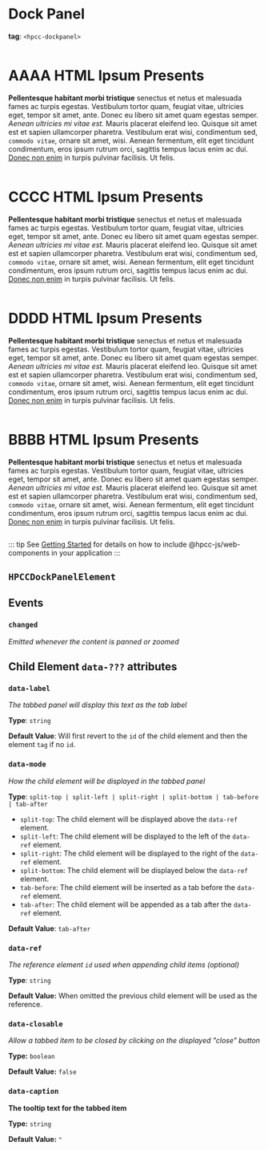 # Dock Panel

**tag**: `<hpcc-dockpanel>`

<ClientOnly>
  <hpcc-preview previewBorder="0px" width="100%" height="400px">
    <hpcc-dockpanel width="100%" height="400px">
      <div id="one" data-label="AAAA" style="overflow:auto;min-width:48px;min-height:48px">
        <h1>AAAA HTML Ipsum Presents</h1>
        <p><strong>Pellentesque habitant morbi tristique</strong> senectus et netus et malesuada fames ac turpis egestas. Vestibulum tortor quam, feugiat vitae, ultricies eget, tempor sit amet, ante. Donec eu libero sit amet quam egestas semper. <em>Aenean ultricies mi vitae est.</em> Mauris placerat eleifend leo. Quisque sit amet est et sapien ullamcorper pharetra. Vestibulum erat wisi, condimentum sed, <code>commodo vitae</code>, ornare sit amet, wisi. Aenean fermentum, elit eget tincidunt condimentum, eros ipsum rutrum orci, sagittis tempus lacus enim ac dui. <a href="#">Donec non enim</a> in turpis pulvinar facilisis. Ut felis.</p>
      </div>
      <div id="three" data-mode="split-right" data-closable="true" style="overflow:auto;min-width:48px;min-height:48px">
        <h1>CCCC HTML Ipsum Presents</h1>
        <p><strong>Pellentesque habitant morbi tristique</strong> senectus et netus et malesuada fames ac turpis egestas. Vestibulum tortor quam, feugiat vitae, ultricies eget, tempor sit amet, ante. Donec eu libero sit amet quam egestas semper. <em>Aenean ultricies mi vitae est.</em> Mauris placerat eleifend leo. Quisque sit amet est et sapien ullamcorper pharetra. Vestibulum erat wisi, condimentum sed, <code>commodo vitae</code>, ornare sit amet, wisi. Aenean fermentum, elit eget tincidunt condimentum, eros ipsum rutrum orci, sagittis tempus lacus enim ac dui. <a href="#">Donec non enim</a> in turpis pulvinar facilisis. Ut felis.</p>
      </div>
      <div data-mode="tab-after" data-ref="three" data-caption="What no label!" style="overflow:auto;min-width:48px;min-height:48px">
        <h1>DDDD HTML Ipsum Presents</h1>
        <p><strong>Pellentesque habitant morbi tristique</strong> senectus et netus et malesuada fames ac turpis egestas. Vestibulum tortor quam, feugiat vitae, ultricies eget, tempor sit amet, ante. Donec eu libero sit amet quam egestas semper. <em>Aenean ultricies mi vitae est.</em> Mauris placerat eleifend leo. Quisque sit amet est et sapien ullamcorper pharetra. Vestibulum erat wisi, condimentum sed, <code>commodo vitae</code>, ornare sit amet, wisi. Aenean fermentum, elit eget tincidunt condimentum, eros ipsum rutrum orci, sagittis tempus lacus enim ac dui. <a href="#">Donec non enim</a> in turpis pulvinar facilisis. Ut felis.</p>
      </div>
      <div data-mode="split-bottom" data-ref="one" style="overflow:auto;min-width:48px;min-height:48px">
        <h1>BBBB HTML Ipsum Presents</h1>
        <p><strong>Pellentesque habitant morbi tristique</strong> senectus et netus et malesuada fames ac turpis egestas. Vestibulum tortor quam, feugiat vitae, ultricies eget, tempor sit amet, ante. Donec eu libero sit amet quam egestas semper. <em>Aenean ultricies mi vitae est.</em> Mauris placerat eleifend leo. Quisque sit amet est et sapien ullamcorper pharetra. Vestibulum erat wisi, condimentum sed, <code>commodo vitae</code>, ornare sit amet, wisi. Aenean fermentum, elit eget tincidunt condimentum, eros ipsum rutrum orci, sagittis tempus lacus enim ac dui. <a href="#">Donec non enim</a> in turpis pulvinar facilisis. Ut felis.</p>
      </div>
    </hpcc-dockpanel>
  </hpcc-preview>
</ClientOnly>

::: tip
See [Getting Started](../guide/getting-started.md) for details on how to include @hpcc-js/web-components in your application
:::

## `HPCCDockPanelElement`

## Events

### `changed`

_Emitted whenever the content is panned or zoomed_

## Child Element `data-???` attributes

### `data-label`

_The tabbed panel will display this text as the tab label_

**Type**: `string`

**Default Value**: Will first revert to the `id` of the child element and then the element `tag` if no `id`.

### `data-mode`

_How the child element will be displayed in the tabbed panel_

**Type**: `split-top | split-left | split-right | split-bottom | tab-before | tab-after`

* `split-top`: The child element will be displayed above the `data-ref` element.
* `split-left`: The child element will be displayed to the left of the `data-ref` element.
* `split-right`: The child element will be displayed to the right of the `data-ref` element.
* `split-bottom`: The child element will be displayed below the `data-ref` element.
* `tab-before`: The child element will be inserted as a tab before the `data-ref` element.
* `tab-after`: The child element will be appended as a tab after the `data-ref` element.

**Default Value**: `tab-after`

### `data-ref`

_The reference element `id` used when appending child items (optional)_

**Type**: `string`

**Default Value:**  When omitted the previous child element will be used as the reference.

### `data-closable`

_Allow a tabbed item to be closed by clicking on the displayed "close" button_

**Type:** `boolean`

**Default Value:** `false`

### `data-caption`

__The tooltip text for the tabbed item__

**Type:** `string`

**Default Value:** `"`
